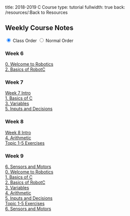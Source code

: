 title: 2018-2019 C Course
type: tutorial
fullwidth: true
back: /resources/:Back to Resources

## Weekly Course Notes

<div class="tabber">
<input id="tab1" type="radio" name="tabs" checked>
<label for="tab1">Class Order</label>
<input id="tab2" type="radio" name="tabs">
<label for="tab2">Normal Order</label>
<section id="content1">
<div class="filecontainer">
<h3>Week 6</h3>
<div class="filebox"><a href="/c-course/welcome-to-robotics">0. Welcome to Robotics</a></div>
<div class="filebox"><a href="/c-course/basics-of-robotc">2. Basics of RobotC</a></div>
</div>

<div class="filecontainer">
<h3>Week 7</h3>
<div class="filebox"><a href="/c-course/wk7">Week 7 Intro</a></div>
<div class="filebox"><a href="/c-course/basics-of-c">1. Basics of C</a></div>
<div class="filebox"><a href="/c-course/variables">3. Variables</a></div>
<div class="filebox"><a href="/c-course/inputs-and-decisions">5. Inputs and Decisions</a></div>
</div>

<div class="filecontainer">
<h3>Week 8</h3>
<div class="filebox"><a href="/c-course/wk8">Week 8 Intro</a></div>
<div class="filebox"><a href="/c-course/arithmetic">4. Arithmetic</a></div>
<div class="filebox"><a href="/c-course/input-output-exercises#exercises">Topic 1-5 Exercises</a></div>
</div>

<div class="filecontainer current">
<h3>Week 9</h3>
<div class="filebox"><a href="/c-course/sensors-and-motors">6. Sensors and Motors</a></div>
</div>
</section>

<section id="content2">
<div class="filebox"><a href="/c-course/welcome-to-robotics">0. Welcome to Robotics</a></div>
<div class="filebox"><a href="/c-course/basics-of-c">1. Basics of C</a></div>
<div class="filebox"><a href="/c-course/basics-of-robotc">2. Basics of RobotC</a></div>
<div class="filebox"><a href="/c-course/variables">3. Variables</a></div>
<div class="filebox"><a href="/c-course/arithmetic">4. Arithmetic</a></div>
<div class="filebox"><a href="/c-course/inputs-and-decisions">5. Inputs and Decisions</a></div>
<div class="filebox"><a href="/c-course/input-output-exercises#exercises">Topic 1-5 Exercises</a></div>
<div class="filebox"><a href="/c-course/sensors-and-motors">6. Sensors and Motors</a></div>
</section>
</div>
</div>
